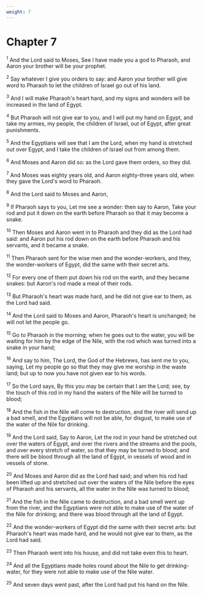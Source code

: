 ```yaml
---
weight: 7
---
```


# Chapter 7

<sup>1</sup> And the Lord said to Moses, See I have made you a god to Pharaoh, and Aaron your brother will be your prophet. 

<sup>2</sup> Say whatever I give you orders to say: and Aaron your brother will give word to Pharaoh to let the children of Israel go out of his land. 

<sup>3</sup> And I will make Pharaoh's heart hard, and my signs and wonders will be increased in the land of Egypt. 

<sup>4</sup> But Pharaoh will not give ear to you, and I will put my hand on Egypt, and take my armies, my people, the children of Israel, out of Egypt, after great punishments. 

<sup>5</sup> And the Egyptians will see that I am the Lord, when my hand is stretched out over Egypt, and I take the children of Israel out from among them. 

<sup>6</sup> And Moses and Aaron did so: as the Lord gave them orders, so they did. 

<sup>7</sup> And Moses was eighty years old, and Aaron eighty-three years old, when they gave the Lord's word to Pharaoh. 

<sup>8</sup> And the Lord said to Moses and Aaron, 

<sup>9</sup> If Pharaoh says to you, Let me see a wonder: then say to Aaron, Take your rod and put it down on the earth before Pharaoh so that it may become a snake. 

<sup>10</sup> Then Moses and Aaron went in to Pharaoh and they did as the Lord had said: and Aaron put his rod down on the earth before Pharaoh and his servants, and it became a snake. 

<sup>11</sup> Then Pharaoh sent for the wise men and the wonder-workers, and they, the wonder-workers of Egypt, did the same with their secret arts. 

<sup>12</sup> For every one of them put down his rod on the earth, and they became snakes: but Aaron's rod made a meal of their rods. 

<sup>13</sup> But Pharaoh's heart was made hard, and he did not give ear to them, as the Lord had said. 

<sup>14</sup> And the Lord said to Moses and Aaron, Pharaoh's heart is unchanged; he will not let the people go. 

<sup>15</sup> Go to Pharaoh in the morning; when he goes out to the water, you will be waiting for him by the edge of the Nile, with the rod which was turned into a snake in your hand; 

<sup>16</sup> And say to him, The Lord, the God of the Hebrews, has sent me to you, saying, Let my people go so that they may give me worship in the waste land; but up to now you have not given ear to his words. 

<sup>17</sup> So the Lord says, By this you may be certain that I am the Lord; see, by the touch of this rod in my hand the waters of the Nile will be turned to blood; 

<sup>18</sup> And the fish in the Nile will come to destruction, and the river will send up a bad smell, and the Egyptians will not be able, for disgust, to make use of the water of the Nile for drinking. 

<sup>19</sup> And the Lord said, Say to Aaron, Let the rod in your hand be stretched out over the waters of Egypt, and over the rivers and the streams and the pools, and over every stretch of water, so that they may be turned to blood; and there will be blood through all the land of Egypt, in vessels of wood and in vessels of stone. 

<sup>20</sup> And Moses and Aaron did as the Lord had said; and when his rod had been lifted up and stretched out over the waters of the Nile before the eyes of Pharaoh and his servants, all the water in the Nile was turned to blood; 

<sup>21</sup> And the fish in the Nile came to destruction, and a bad smell went up from the river, and the Egyptians were not able to make use of the water of the Nile for drinking; and there was blood through all the land of Egypt. 

<sup>22</sup> And the wonder-workers of Egypt did the same with their secret arts: but Pharaoh's heart was made hard, and he would not give ear to them, as the Lord had said. 

<sup>23</sup> Then Pharaoh went into his house, and did not take even this to heart. 

<sup>24</sup> And all the Egyptians made holes round about the Nile to get drinking-water, for they were not able to make use of the Nile water. 

<sup>25</sup> And seven days went past, after the Lord had put his hand on the Nile. 


